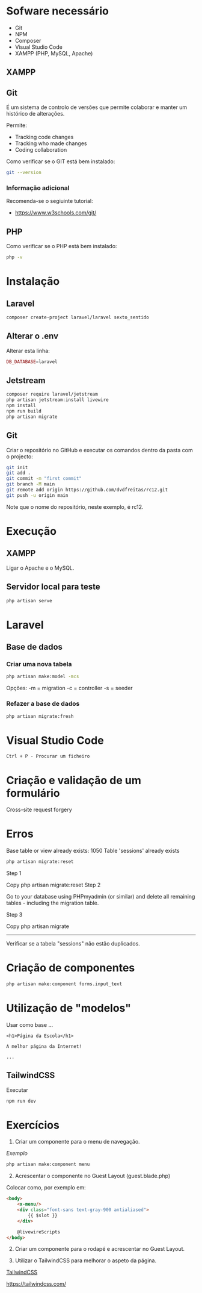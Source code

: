# Sofware necessário

- Git
- NPM
- Composer
- Visual Studio Code
- XAMPP (PHP, MySQL, Apache)

## XAMPP

## Git

É um sistema de controlo de versões que permite colaborar e manter um histórico de alterações.

Permite: 
- Tracking code changes
- Tracking who made changes
- Coding collaboration

Como verificar se o GIT está bem instalado:

```bash
git --version
```

### Informação adicional

Recomenda-se o segiuinte tutorial:

- https://www.w3schools.com/git/


## PHP

Como verificar se o PHP está bem instalado:

```bash
php -v
```

# Instalação

## Laravel

```bash
composer create-project laravel/laravel sexto_sentido
```

## Alterar o .env

Alterar esta linha:

```php
DB_DATABASE=laravel
```

## Jetstream

```bash
composer require laravel/jetstream
php artisan jetstream:install livewire
npm install
npm run build
php artisan migrate
```

## Git

Criar o repositório no GitHub e executar os comandos dentro da pasta com o projecto:

```bash
git init
git add .
git commit -m "first commit"
git branch -M main
git remote add origin https://github.com/dvdfreitas/rc12.git
git push -u origin main
```

Note que o nome do repositório, neste exemplo, é rc12.

# Execução

## XAMPP 

Ligar o Apache e o MySQL.

## Servidor local para teste

```bash
php artisan serve
```

# Laravel

## Base de dados

### Criar uma nova tabela

```bash
php artisan make:model -mcs
```

Opções:
-m = migration
-c = controller
-s = seeder


### Refazer a base de dados

```bash
php artisan migrate:fresh
```

# Visual Studio Code

```
Ctrl + P - Procurar um ficheiro
```

# Criação e validação de um formulário

Cross-site request forgery

# Erros

Base table or view already exists: 1050 Table 'sessions' already exists 

```bash
php artisan migrate:reset 
```

Step 1

Copy
php artisan migrate:reset
Step 2

Go to your database using PHPmyadmin (or similar) and delete all remaining tables - including the migration table.

Step 3

Copy
php artisan migrate

---

Verificar se a tabela "sessions" não estão duplicados.

# Criação de componentes

```bash
php artisan make:component forms.input_text
```

# Utilização de "modelos"

Usar como base
<x-guestLayout>
    ...

    <h1>Página da Escola</h1>

    A melhor página da Internet!

    ...
</x-guestLayout>



## TailwindCSS 

Executar

```bash
npm run dev
```

# Exercícios

1. Criar um componente para o menu de navegação.

*Exemplo*

```bash
php artisan make:component menu
```

2. Acrescentar o componente no Guest Layout (guest.blade.php)

Colocar <x-menu> como, por exemplo em:

```html
<body>
    <x-menu/>
    <div class="font-sans text-gray-900 antialiased">
        {{ $slot }}
    </div>

    @livewireScripts
</body>
```

2. Criar um componente para o rodapé e acrescentar no Guest Layout.


3. Utilizar o TailwindCSS para melhorar o aspeto da página.

[TailwindCSS](https://https://tailwindcss.com/)



https://tailwindcss.com/